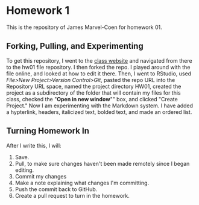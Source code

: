 # Homework 1
This is the repository of James Marvel-Coen for homework 01.  

## Forking, Pulling, and Experimenting  

To get this repository, I went to the [class website](https://uc-cfss.github.io/) and navigated from there to the hw01 file repository.  I then forked the repo.  I played around with the file online, and looked at how to edit it there.  Then, I went to RStudio, used *File>New Project>Version Control>Git*, pasted the repo URL into the Repository URL space, named the project directory HW01, created the project as a subdirectory of the folder that will contain my files for this class, checked the "**Open in new window**"" box, and clicked "Create Project."  Now I am experimenting with the Markdown system.  I have added a hypterlink, headers, italicized text, bolded text, and made an ordered list.  

## Turning Homework In  

After I write this, I will:  
1.  Save.  
2.  Pull, to make sure changes haven't been made remotely since I began editing.  
3.  Commit my changes  
4.  Make a note explaining what changes I'm committing.  
5.  Push the commit back to GitHub.  
6.  Create a pull request to turn in the homework.